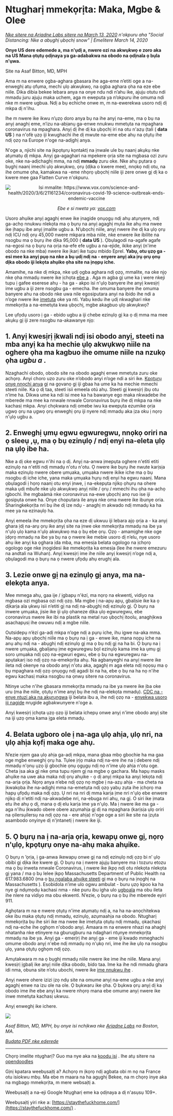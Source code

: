 # Ntugharị mmekọrịta: Maka, Mgbe & Olee

_[Nke sitere na Ariadne Labs sitere na March 13, 2020](https://www.ariadnelabs.org/resources/articles/news/social-distancing-this-is-not-a-snow-day) n'okpuru aha "Social Distancing: Nke a abụghị ụbọchị snow" | Emelitere March 14, 2020_

**Onye US dere edemede a, ma n'ụdị a, nwere ozi na akwụkwọ e zoro aka na US Mana ọtụtụ ọdịnaya ya ga-adabakwa na obodo na ọdịnala ọ bụla n'ụwa.**

Site na Asaf Bitton, MD, MPH

Ama m na enwere ọgba-aghara gbasara ihe aga-eme n’etiti oge a na-enweghị atụ ọfụma, mechi ụlọ akwụkwọ, na ọgba aghara ọha na eze ebe niile. Dika dibia bekee lebara anya na onye ndu ndi n’ahu ike, ajuju otutu ndi mmadu juru ajuju maka uchem, aga m eweputa ya n’okpuru ihe omuma ndi nke m nwere ugbua. Ndị a bụ echiche onwe m, m na-ewerekwa usoro ndị dị mkpa dị n'ihu.

Ihe m nwere ike ikwu n’ụzọ doro anya bụ na ihe anyị na-eme, ma ọ bụ na anyị anaghị eme, n’izu na-abịanụ ga-enwe nnukwu mmetụta na mpaghara coronavirus na mpaghara. Anyị dị ihe dị ka ụbọchị iri na otu n'azụ (tali ( **data US** ) na n'ofè ụzọ iji kwughachi ihe dị mwute na-eme ebe ahụ na ọtụtụ ihe ndị ọzọ na Europe n'oge na-adịghị anya.

N'oge a, njichi site na ịkpọtụrụ kọntaktị na ịnwale ule bụ naanị akụkụ nke atụmatụ dị mkpa. Anyị ga-agaghari na mpekere ọrịa site na mgbasa ozi zuru oke, nke na-adịchaghị mma, na ndị **mmadụ** zuru oke. Nke ahụ pụtara ọ bụghị naanị imechi ụlọ akwụkwọ, ọrụ (dịka o kwere mee), nnọkọ ndị otu, na ihe omume ọha, kamakwa na -eme nhọrọ ụbọchị niile iji zere onwe gị dị ka o kwere mee gaa Flatten Curve n'okpuru.

<center><img src="/graph.jpeg" alt="Isi mmalite: https://www.vox.com/science-and-health/2020/3/6/21161234/coronavirus-covid-19-science-outbreak-ends-endemic-vaccine"><p><em>Ebe e si nweta ya: <a href="https://www.vox.com/science-and-health/2020/3/6/21161234/coronavirus-covid-19-science-outbreak-ends-endemic-vaccine">vox.com</a></em></p></center>

Usoro ahụike anyị agaghị enwe ike ịnagide ọnụọgụ ndị ahụ atụnyere, ndị ga-achọ nnukwu nlekọta ma ọ bụrụ na anyị agaghị mụta ike ahụ ma nwee ike ịhapụ ibe anyị ịmalite ugbu a. N’ụbọchị niile, anyị nwere ihe dị ka ụlọ ọrụ ndị ICU ndị ọrụ 45,000 nwere mkpara mba niile, nke enwere ike ibilite na nsogbu ma ọ bụrụ ihe dịka 95,000 ( **data US** ). Ọbụlagodi na-agafe agafe na-egosi na ọ bụrụ na ọrịa na-efe efe ugbu a na-ejide, ikike anyị (n'ime obodo na nke mba) nwere ike ịkarị ike tupu mbido Eprel. **Yabụ, otu ụzọ ga - esi mee ka anyị pụọ na nke a bụ ụdị ndị na - enyere anyị aka ịrụ ọrụ ọnụ dịka obodo iji lekọta ahụike ọha site na ịnọpụ iche.**

Amamihe, na nke dị mkpa, nke ụdị ọgba aghara ndị ọzọ, mmalite, na oke njọ nke ọha mmadụ nwere ike ịchọta [ebe a](https://www.nytimes.com/interactive/2020/03/13/opinion/coronavirus-trump-response.html?action=click&module=Opinion&pgtype=Homepage--) . Aga m agba gị ume ka ị were nkeji tupu ị gafee eserese ahụ - ha ga - akpo isi n'ụlọ banyere ihe anyị kwesịrị ime ugbu a iji zere nsogbu ga - emecha. Ihe omuma banyere ihe omuma banyere ahu na obodo nke uwa nile egosiputara anyi na ibido ihe ndi a n’oge nwere ike [imetuta](https://bmcpublichealth.biomedcentral.com/articles/10.1186/s12889-018-5446-1) oke ya nti. Yabụ kedu ihe ụdị nkwaghari nke mmekọrịta a na-emetụta kwa ụbọchị, mgbe akagbuo ụlọ akwụkwọ?

Lee ụfọdụ usoro ị ga - ebido ugbu a iji chebe ezinụlọ gị ka ọ dị mma ma mee akụkụ gị iji zere nsogbu na-akawanye njọ:

## 1\. Anyị kwesịrị ịkwali ndị isi obodo anyị, steeti na mba anyị ka ha mechie ụlọ akwụkwọ niile na oghere ọha ma kagbuo ihe omume niile na nzukọ ọha _ugbu a_ .

Nzaghachi obodo, obodo site na obodo agaghị enwe mmetụta zuru oke achọrọ. Anyi choro uzo zuru oke n’obodo anyi n’oge ndi a siri ike. [Kpọtụrụ onye nnọchi anya](https://www.house.gov/representatives/find-your-representative) gị na gọvanọ gị iji gbaa ha ume ka ha mechie mmechi steeti niile. Ka ọ dị taa, steeti isii emeela otú ahụ. Steeti gị kwesịrị ịbụ otu n’ime ha. Dikwa ume ka ndi isi mee ka ha bawanye ego maka nkwadebe ihe mberede ma mee ka nnwale nnwale Coronavirus bụrụ ihe dị mkpa na nke kachasị mkpa. Anyi chọkwara ndị omebe iwu ka ewepụta ezumike ọrịa ụgwọ ọrụ na ụgwọ ọrụ enweghị ọrụ iji nyere ndị mmadụ aka ịza oku ị nọrọ n'ụlọ ugbu a.

## 2\. Enweghị ụmụ egwu egwuregwu, nnọkọ oriri na ọ sleeụ ,ụ, ma ọ bụ ezinụlọ / ndị enyi na-eleta ụlọ na ụlọ ibe ha.

Nke a dị oke egwu n'ihi na ọ dị. Anyị na-anwa ịmepụta oghere n'etiti etiti ezinụlọ na n'etiti ndị mmadụ n'otu n'otu. Ọ nwere ike bụrụ ihe nwute karịsịa maka ezinụlọ nwere obere ụmụaka, ụmụaka nwere ikike iche ma ọ bụ nsogbu dị iche iche, yana maka ụmụaka hụrụ ndị enyi ha egwu naanị. Mana ọbụlagodi ị họrọ naanị otu enyi ịnwe, ị na-ekepụta njikọ ọhụrụ na ohere maka ụdị mbufe nke ụlọ akwụkwọ anyị niile / ọrụ / mmechi ihu ọha na-achọ igbochi. Ihe mgbaàmà nke coronavirus na-ewe ụbọchị anọ ruo ise iji gosipụta onwe ha. Onye choputara ile anya nke oma nwere ike ibunye oria. Sharingkekọrịta nri bụ ihe dị ize ndụ - anaghị m akwado ndị mmadụ ka ha mee ya na ezinaụlọ ha.

Anyị emeela ihe mmekọrịta ọha na eze dị ukwuu iji lebara ajọ ọrịa a - ka anyị ghara ịdị na-arụ ọrụ ike anyị site na ịnwe oke mmekọrịta mmadụ na ibe ya n'ụlọ ụlọ kama n'ụlọ akwụkwọ ma ọ bụ ebe ọrụ. Ọzọ - amamịghe nke oge ịdọrọ mmadụ na ibe ya bụ na ọ nwere ike mebie usoro dị n’elu, nye usoro ahụ ike anyị ka ọghara ịda mba, ma emesịa belata ogologo na ịchọrọ ogologo oge nke ịnọgidesi ike mmekọrịta ka emesịa (lee ihe nwere emezuru na andtali na Wuhan). Anyị kwesịrị ime ihe niile anyị kwesịrị n’oge ndị a, ọbụlagodi ma ọ bụrụ na ọ nwere ụfọdụ ahụ erughị ala.

## 3\. Lezie onwe gị na ezinụlọ gị anya, ma na-elekọta anya.

Mee mmega ahụ, gaa ije / ịgbapụ n'èzí, ma nọrọ na ekwentị, vidiyo na mgbasa ozi mgbasa ozi ndị ọzọ. Ma mgbe ị na-apụ apụ, gbalịsie ike ka ọ dịkarịa ala ụkwụ isii n’etiti gị na ndị na-abụghị ndị ezinụlọ gị. Ọ bụrụ na inwere ụmụaka, jisie ike iji ụlọ ọhaneze dịka ụlọ egwuregwu, ebe coronavirus nwere ike ibi na plastik na metal ruo ụbọchị itoolu, anaghịkwa asachapụsị ihe owuwu ndị a mgbe niile.

Outsidepụ n’èzí ga-adị mkpa n’oge ndị a pụrụ iche, ihu igwe na-aka mma. Na-apụ apụ ụbọchị niile ma ọ bụrụ na ị ga - enwe ike, mana nọpụ iche na anụ ahụ ndị na - abụghị ndị ezinụlọ gị ma ọ bụ ndị gị na ha bi. Ọ bụrụ na ị nwere ụmụaka, gbalịanụ ịme egwuregwu bọl ezinụlọ kama ime ka ụmụ gị soro ụmụaka ndị ọzọ na-egwuri egwu, ebe ọ bụ na egwuregwu na-apụtakarị iso ndị ọzọ na-emekọrịta ahụ. Na agbanyeghi na anyị nwere ike ileta ndị okenye na obodo anyị n'otu aka, agaghị m aga eleta ndị nọọsụ ma ọ bụ mpaghara ndị ọzọ ọnụọgụ ndị agadi bi na ha, ebe ọ bụ na ha nọ n'ihe egwu kachasị maka nsogbu na ọnwụ sitere na coronavirus.

Ntinye uche n'ihe gbasara mmekọrịta mmadụ na ibe ya nwere ike ịba oke uru (ma ihe niile, ọtụtụ n'ime anyị bụ ihe ndị na-elekọta mmadụ). [CDC na - enye ntuzi aka na akụrụngwa](https://www.cdc.gov/coronavirus/2019-ncov/about/coping.html) iji belata ibu a, ihe ndị ọzọ na - [enyekwa usoro iji nagide](https://www.verywellmind.com/managing-coronavirus-anxiety-4798909) nrụgide agbakwunyere n'oge a.

Anyị kwesịrị ịchọta ụzọ ọzọ iji belata ichepụ onwe anyị n'ime obodo anyị site na iji ụzọ ọma kama ịga eleta mmadụ.

## 4\. Belata ugboro ole ị na-aga ụlọ ahịa, ụlọ nri, na ụlọ ahịa kọfị maka oge ahụ.

N’ezie njem gaa ụlọ ahịa ga-adị mkpa, mana gbaa mbọ gbochie ha ma gaa oge mgbe enweghị ọrụ ha. Tụlee ịrịọ maka ndị na-ere ihe na ị debere ndị mmadụ n'ọnụ ụzọ iji gbochie ọnụ ọgụgụ ndị nọ n'ime ụlọ ahịa n'otu oge. Cheta ịsa aka gị nke ọma tupu njem gị na mgbe ọ gachara. Ma hapụ masks ahụike na uwe aka maka ndị ọrụ ahụike - ọ dị anyị mkpa ka anyị lekọta ndị na-arịa ọrịa. Nọrọ anya n’ebe ndị ọzọ nọ mgbe ị na-azụ ahịa - ma cheta na ịkwakọba ihe na-adịghị mma na-emetụta ndị ọzọ yabụ zụta ihe ịchọrọ ma hapụ ụfọdụ maka ndị ọzọ. Ụ nri na nri dị mma karịa ịme nri n'ụlọ ebe enwere njikọ dị n'etiti ndị na-akwadebe nri, na-ebuga nri ahụ, na gị. O siri ike ịmata etu ihe ahụ ọ dị, mana ọ dị elu karịa ime ya n'ụlọ. Ma ị nwere ike ma ga - aga n'ihu ịkwado obere obere azụmahịa gị dị na mpaghara (karịsịa ụlọ oriri na ọilersụilersụ na ndị ọzọ na - ere ahịa) n'oge oge a siri ike site na ịzụta asambodo onyinye dị n'ịntanetị ị nwere ike iji.

## 5\. Ọ bụrụ na ị na-arịa ọrịa, kewapụ onwe gị, nọrọ n'ụlọ, kpọtụrụ onye na-ahụ maka ahụike.

Ọ bụrụ n ’ọrịa, ị ga-anwa ikewapụ onwe gị na ndị ezinụlọ ndị ọzọ bi n’ ụlọ obibi gị dịka ike kwere gị. Ọ bụrụ na ị nwere ajụjụ banyere ma i tozuru etozu ma ọ bụ inweta nnwale Coronavirus, ị nwere ike ịkpọ ndị otu nlekọta nlekọta gị yana / ma ọ bụ lelee ịkpọ Massachusetts Department of Public Health na 617.983.6800 (ma ọ [bụ ngalaba ahụike steeti](https://www.cdc.gov/coronavirus/2019-ncov/downloads/Phone-Numbers_State-and-Local-Health-Departments.pdf) gị ma ọ bụrụ na ịnọghị na Massachusetts ). Esobidola n’ime ulo ogwu ambulat - buru ụzọ kpoo ka ha nye gi ndụmọdụ kachasi nma - nke puru ibu igha ulo [ugboala](https://www.theverge.com/2020/3/11/21174880/coronavirus-testing-drive-thru-colorado-connecticut-washington) ma obu ileta ihe nlere na vidiyo ma obu ekwenti. N’ezie, ọ bụrụ na ọ bụ ihe mberede eyiri 911.

Aghọtara m na e nwere ọtụtụ n'ime atụmatụ ndị a, na ha na-anọchitekwa oke ibu maka ọtụtụ ndị mmadụ, ezinụlọ, azụmaahịa na obodo. Ntugharị mmekọrịta bụ ihe siri ike ma nwee ike imetụta ọtụtụ ndị mmadụ, ọkachasị ndị na-eche ihe ọghọm n'obodo anyị. Amaara m na enwere nhazi na ahaghị nhatanha nke etinyere na gburugburu na ndaghari ntụnye mmekọrịta mmadụ na ibe ya. Anyị ga - emerịrị ihe anyị ga - eme iji kwado mmeghachi omume obodo anyị n'ebe ndị mmadụ nọ n'ụkọ nri, ime ihe ike ụlọ na nsogbu ụlọ, yana ọtụtụ ọghọm ndị ọzọ.

Amụtakwara m na ọ bụghị mmadụ niile nwere ike ime ihe niile. Mana anyị kwesịrị ịgbalị ike anyị niile dịka obodo, bido taa. Ime ka ihe ndi mmadu ghara idi nma, obuna site n’otu ubochi, nwere ike [ime nnukwu ihe](https://www.ncbi.nlm.nih.gov/pubmed/19400970/) .

Anyị nwere ohere izizi ịzọ ndụ site na omume anyị na-eme ugbu a nke anyị agaghị enwe na izu ole na ole. Ọ bụkwaru ike ọha. Ọ bụkwa ọrụ anyị dị ka obodo ime ihe ebe anyị ka nwere nhọrọ mana ebe omume anyị nwere ike inwe mmetụta kachasị ukwuu.

Anyị enweghị ike ichere.

![](/signature.png)

_Asaf Bitton, MD, MPH, bụ onye isi nchịkwa nke [Ariadne Labs](https://www.ariadnelabs.org) na Boston, MA._

_[Budata PDF nke ederede](https://www.ariadnelabs.org/wp-content/uploads/sites/2/2020/03/Social-Distancing-This-is-Not-a-Snow-Day-Bitton.pdf)_

---

Chọrọ imelite ntụgharị? Guo ma nye aka na [koodu isi](https://github.com/vvo/istayhome.info) . Ihe atụ sitere na [opendoodles](https://generator.opendoodles.com/)

Gịnị kpatara weebụsaịtị a? Achọrọ m ịkọrọ ndị agbata obi m nọ na France otu isiokwu mbụ. Ma ebe m maara na ha agụghị Bekee, na m chọrọ inye aka na mgbagọ mmekọrịta, m mere websaịtị a.

Weebụsaịtị a na-eji Google Ntụgharị eme ka ọdịnaya a dị n'asụsụ 109+.

Weebụsaịtị yiri nke a: [https://staythefuckhome.com/](https://staythefuckhome.com/) .